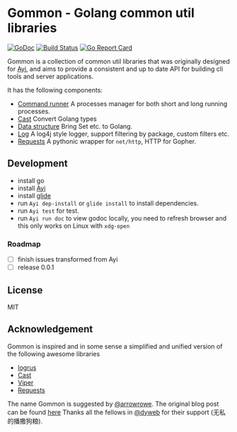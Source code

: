 # Gommon - Golang common util libraries

[![GoDoc](https://godoc.org/github.com/dyweb/gommon?status.svg)](https://godoc.org/github.com/dyweb/gommon)
[![Build Status](https://travis-ci.org/dyweb/gommon.svg?branch=master)](https://travis-ci.org/dyweb/gommon)
[![Go Report Card](https://goreportcard.com/badge/github.com/dyweb/gommon)](https://goreportcard.com/report/github.com/dyweb/gommon)

Gommon is a collection of common util libraries that was originally designed for [Ayi](https://github.com/dyweb/Ayi),
and aims to provide a consistent and up to date API for building cli tools and server applications.

It has the following components:

- [Command runner](runner) A processes manager for both short and long running processes.
- [Cast](cast) Convert Golang types
- [Data structure](structure) Bring Set etc. to Golang.
- [Log](log) A log4j style logger, support filtering by package, custom filters etc.
- [Requests](requests) A pythonic wrapper for `net/http`, HTTP for Gopher.

<!--- web server - resource binding (replace go.rice)-->

## Development

- install go
- install [Ayi](https://github.com/dyweb/Ayi)
- install [glide](https://github.com/Masterminds/glide)
- run `Ayi dep-install` or `glide install` to install dependencies.
- run `Ayi test` for test.
- run `Ayi run doc` to view godoc locally, you need to refresh browser and this only works on Linux with `xdg-open`

### Roadmap

- [ ] finish issues transformed from Ayi
- [ ] release 0.0.1

## License

MIT

## Acknowledgement 

Gommon is inspired and in some sense a simplified and unified version of the following awesome libraries

- [logrus](https://github.com/sirupsen/logrus)
- [Cast](https://github.com/spf13/cast)
- [Viper](https://github.com/spf13/viper/)
- [Requests](http://docs.python-requests.org/en/master/)

The name Gommon is suggested by [@arrowrowe](https://github.com/arrowrowe). The original blog post can be found [here](http://blog.dongyueweb.com/ayi.html)
Thanks all the fellows in [@dyweb](https://github.com/dyweb) for their support (无私的播撒狗粮).
